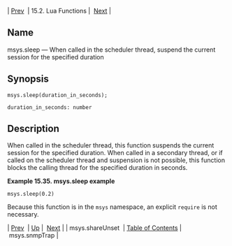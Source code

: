 | [Prev](lua.ref.msys.shareUnset)  | 15.2. Lua Functions |  [Next](lua.ref.msys.snmpTrap.php) |

<a name="lua.ref.msys.sleep"></a>
## Name

msys.sleep — When called in the scheduler thread, suspend the current session for the specified duration

<a name="idp24775264"></a>
## Synopsis

`msys.sleep(duration_in_seconds);`

`duration_in_seconds: number`<a name="idp24777968"></a>
## Description

When called in the scheduler thread, this function suspends the current session for the specified duration. When called in a secondary thread, or if called on the scheduler thread and suspension is not possible, this function blocks the calling thread for the specified duration in seconds.

<a name="lua.ref.msys.sleep.example"></a>

**Example 15.35. msys.sleep example**

`msys.sleep(0.2)`

Because this function is in the `msys` namespace, an explicit `require` is not necessary.

| [Prev](lua.ref.msys.shareUnset)  | [Up](lua.function.details.php) |  [Next](lua.ref.msys.snmpTrap.php) |
| msys.shareUnset  | [Table of Contents](index) |  msys.snmpTrap |

